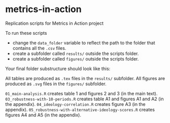 # metrics-in-action
Replication scripts for Metrics in Action project

To run these scripts

- change the `data_folder` variable to reflect the path to the folder that contains all the `.csv` files.
- create a subfolder called `results/` outside the scripts folder.
- create a subfolder called `figures/` outside the scripts folder.

Your final folder substructure should look like this:

All tables are produced as `.tex` files in the `results/` subfolder.
All figures are produced as `.svg` files in the `figures/` subfolder.

`01_main-analysis.R` creates table 1 and figures 2 and 3 (in the main text).
`03_robustness-with-10-periods.R` creates table A1 and figures A1 and A2 (in the appendix).
`04_ideology-correlation.R` creates figure A3 (in the appendix).
`05_robustness-with-alternative-ideology-scores.R` creates figures A4 and A5 (in the appendix).
